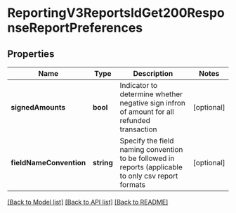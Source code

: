 # ReportingV3ReportsIdGet200ResponseReportPreferences

## Properties
Name | Type | Description | Notes
------------ | ------------- | ------------- | -------------
**signedAmounts** | **bool** | Indicator to determine whether negative sign infron of amount for all refunded transaction | [optional] 
**fieldNameConvention** | **string** | Specify the field naming convention to be followed in reports (applicable to only csv report formats | [optional] 

[[Back to Model list]](../README.md#documentation-for-models) [[Back to API list]](../README.md#documentation-for-api-endpoints) [[Back to README]](../README.md)


